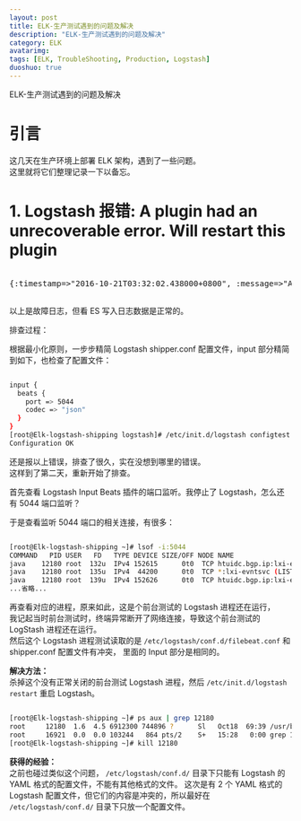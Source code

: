```yaml
---
layout: post
title: ELK-生产测试遇到的问题及解决
description: "ELK-生产测试遇到的问题及解决"
category: ELK
avatarimg:
tags: [ELK, TroubleShooting, Production, Logstash]
duoshuo: true
---
```



ELK-生产测试遇到的问题及解决

# 引言

这几天在生产环境上部署 ELK 架构，遇到了一些问题。  
这里就将它们整理记录一下以备忘。  

# 1. Logstash 报错: A plugin had an unrecoverable error. Will restart this plugin

<pre>

{:timestamp=>"2016-10-21T03:32:02.438000+0800", :message=>"A plugin had an unrecoverable error. Will restart this plugin.\n  Plugin: <LogStash::Inputs::Beats port=>5044, codec=><LogStash::Codecs::JSON charset=>\"UTF-8\">, host=>\"0.0.0.0\", ssl=>false, ssl_verify_mode=>\"none\", include_codec_tag=>true, ssl_handshake_timeout=>10000, congestion_threshold=>5, target_field_for_codec=>\"message\", tls_min_version=>1, tls_max_version=>1.2, cipher_suites=>[\"TLS_ECDHE_ECDSA_WITH_AES_256_GCM_SHA38\", \"TLS_ECDHE_RSA_WITH_AES_256_GCM_SHA384\", \"TLS_ECDHE_ECDSA_WITH_AES_128_GCM_SHA256\", \"TLS_ECDHE_RSA_WITH_AES_128_GCM_SHA256\", \"TLS_ECDHE_ECDSA_WITH_AES_256_CBC_SHA384\", \"TLS_ECDHE_RSA_WITH_AES_256_CBC_SHA384\", \"TLS_ECDHE_ECDSA_WITH_AES_128_CBC_SHA256\"], client_inactivity_timeout=>15>\n  Error: event executor terminated", :level=>:error}

</pre>


以上是故障日志，但看 ES 写入日志数据是正常的。

排查过程：  

根据最小化原则，一步步精简 Logstash shipper.conf 配置文件，input 部分精简到如下，也检查了配置文件：

```bash

input {
  beats {
    port => 5044			
    codec => "json"
  }
}
[root@Elk-logstash-shipping logstash]# /etc/init.d/logstash configtest
Configuration OK

```    

还是报以上错误，排查了很久，实在没想到哪里的错误。  
这样到了第二天，重新开始了排查。  

首先查看 Logstash Input Beats 插件的端口监听。我停止了 Logstash，怎么还有 5044 端口监听？  

于是查看监听 5044 端口的相关连接，有很多：

```bash

[root@Elk-logstash-shipping ~]# lsof -i:5044
COMMAND   PID USER   FD   TYPE DEVICE SIZE/OFF NODE NAME
java    12180 root  132u  IPv4 152615      0t0  TCP htuidc.bgp.ip:lxi-evntsvc->htuidc.bgp.ip:57322 (ESTABLISHED)
java    12180 root  135u  IPv4  44200      0t0  TCP *:lxi-evntsvc (LISTEN)
java    12180 root  139u  IPv4 152626      0t0  TCP htuidc.bgp.ip:lxi-evntsvc->htuidc.bgp.ip:46323 (ESTABLISHED)
...省略...

```

再查看对应的进程，原来如此，这是个前台测试的 Logstash 进程还在运行，  
我记起当时前台测试时，终端异常断开了网络连接，导致这个前台测试的 LogStash 进程还在运行。    
然后这个 Logstash 进程测试读取的是 `/etc/logstash/conf.d/filebeat.conf` 和 shipper.conf 配置文件有冲突，
里面的 Input 部分是相同的。

**解决方法：**  
杀掉这个没有正常关闭的前台测试 Logstash 进程，然后 `/etc/init.d/logstash restart` 重启 Logstash。  

```bash

[root@Elk-logstash-shipping ~]# ps aux | grep 12180
root     12180  1.6  4.5 6912300 744896 ?      Sl   Oct18  69:39 /usr/bin/java -XX:+UseParNewGC -XX:+UseConcMarkSweepGC -Djava.awt.headless=true -XX:CMSInitiatingOccupancyFraction=75 -XX:+UseCMSInitiatingOccupancyOnly -XX:+HeapDumpOnOutOfMemoryError -Xmx1g -Xss2048k -Djffi.boot.library.path=/opt/logstash/vendor/jruby/lib/jni -XX:+UseParNewGC -XX:+UseConcMarkSweepGC -Djava.awt.headless=true -XX:CMSInitiatingOccupancyFraction=75 -XX:+UseCMSInitiatingOccupancyOnly -XX:+HeapDumpOnOutOfMemoryError -XX:HeapDumpPath=/opt/logstash/heapdump.hprof -Xbootclasspath/a:/opt/logstash/vendor/jruby/lib/jruby.jar -classpath : -Djruby.home=/opt/logstash/vendor/jruby -Djruby.lib=/opt/logstash/vendor/jruby/lib -Djruby.script=jruby -Djruby.shell=/bin/sh org.jruby.Main --1.9 /opt/logstash/lib/bootstrap/environment.rb logstash/runner.rb agent -f /etc/logstash/conf.d/filebeat.conf
root     16921  0.0  0.0 103244   864 pts/2    S+   15:28   0:00 grep 12180
[root@Elk-logstash-shipping ~]# kill 12180

```    

**获得的经验：**  
之前也碰过类似这个问题， `/etc/logstash/conf.d/` 目录下只能有 Logstash 的 YAML 格式的配置文件，不能有其他格式的文件。
这次是有 2 个 YAML 格式的 Logstash 配置文件，但它们的内容是冲突的，所以最好在 `/etc/logstash/conf.d/` 目录下只放一个配置文件。

